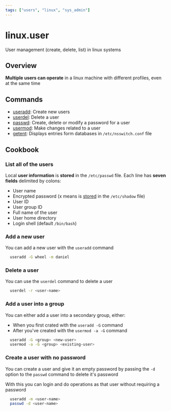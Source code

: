 ```yaml
---
tags: ["users", "linux", "sys_admin"]
---
```


# linux.user

User management (create, delete, list) in linux systems

## Overview

**Multiple users can operate** in a linux machine with different profiles,
even at the same time

## Commands

- [useradd](./85wg.md): Create new users
- [userdel](): Delete a user
- [passwd](): Create, delete or modify a password for a user
- [usermod](): Make changes related to a user
- [getent](./kwye.md): Displays entries form databases in `/etc/nsswitch.conf` file

## Cookbook

### List all of the users

Local **user information** is **stored** in the `/etc/passwd` file. Each line
has **seven fields** delimited by colons:

- User name
- Encrypted password (x means is [stored](./oqfv.md) in the `/etc/shadow` file)
- User ID
- User group ID
- Full name of the user
- User home directory
- Login shell (default `/bin/bash`)

### Add a new user

You can add a new user with the `useradd` command

```sh
  useradd -G wheel -m daniel
```

### Delete a user

You can use the `userdel` command to delete a user

```sh
  userdel -r <user-name>
```

### Add a user into a group

You can either add a user into a secondary group, either:

- When you first crated with the `useradd -G` command
- After you've created with the `usermod -a -G` command

```sh
  useradd -G <group> <new-user>
  usermod -a -G <group> <existing-user>
```

### Create a user with no password

You can create a user and give it an empty password by passing the `-d` option
to the `passwd` command to delete it's password

With this you can login and do operations as that user without requiring a
password

```sh
  useradd -m <user-name>
  passwd -d <user-name>
```

